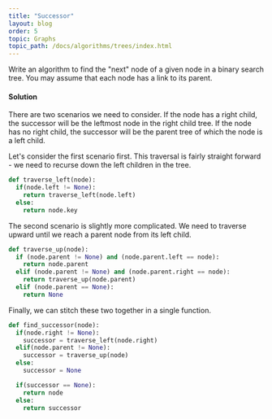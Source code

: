 ```yaml
---
title: "Successor"
layout: blog
order: 5
topic: Graphs
topic_path: /docs/algorithms/trees/index.html
---
```

Write an algorithm to find the "next" node of a given node in a binary search tree. You may assume that each node has a link to its parent.

#### Solution
There are two scenarios we need to consider. If the node has a right child, the successor will be the leftmost node in the right child tree. If the node has no right child, the successor will be the parent tree of which the node is a left child.

Let's consider the first scenario first. This traversal is fairly straight forward - we need to recurse down the left children in the tree.

```python
def traverse_left(node):
  if(node.left != None):
    return traverse_left(node.left)
  else:
    return node.key
```

The second scenario is slightly more complicated. We need to traverse upward until we reach a parent node from its left child.

```python
def traverse_up(node):
  if (node.parent != None) and (node.parent.left == node):
    return node.parent
  elif (node.parent != None) and (node.parent.right == node):
    return traverse_up(node.parent)
  elif (node.parent == None):
    return None
```

Finally, we can stitch these two together in a single function.

```python
def find_successor(node):
  if(node.right != None):
    successor = traverse_left(node.right)
  elif(node.parent != None):
    successor = traverse_up(node)
  else:
    successor = None

  if(successor == None):
    return node
  else:
    return successor
```